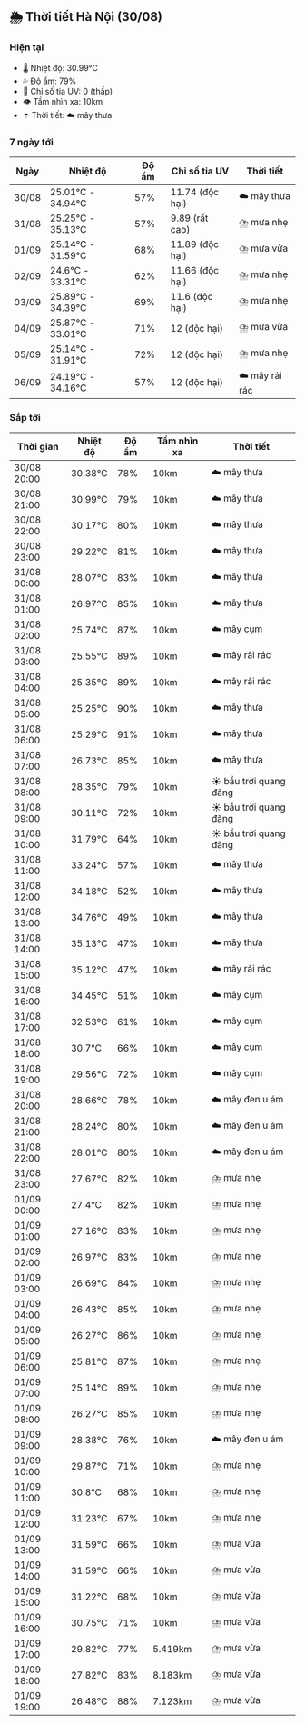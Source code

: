 ## 🌦️ Thời tiết Hà Nội (30/08)

### Hiện tại

- 🌡️ Nhiệt độ: 30.99℃
- 💦 Độ ẩm: 79%
- 🌟 Chỉ số tia UV: 0 (thấp)
- 👁️ Tầm nhìn xa: 10km
- ☂️ Thời tiết: ☁️ mây thưa

### 7 ngày tới

| Ngày | Nhiệt độ | Độ ẩm | Chỉ số tia UV | Thời tiết |
| --- | --- | --- | --- | --- |
| 30/08 | 25.01℃ - 34.94℃ | 57% | 11.74 (độc hại) | ☁️ mây thưa |
| 31/08 | 25.25℃ - 35.13℃ | 57% | 9.89 (rất cao) | ⛈️ mưa nhẹ |
| 01/09 | 25.14℃ - 31.59℃ | 68% | 11.89 (độc hại) | ⛈️ mưa vừa |
| 02/09 | 24.6℃ - 33.31℃ | 62% | 11.66 (độc hại) | ⛈️ mưa nhẹ |
| 03/09 | 25.89℃ - 34.39℃ | 69% | 11.6 (độc hại) | ⛈️ mưa nhẹ |
| 04/09 | 25.87℃ - 33.01℃ | 71% | 12 (độc hại) | ⛈️ mưa vừa |
| 05/09 | 25.14℃ - 31.91℃ | 72% | 12 (độc hại) | ⛈️ mưa nhẹ |
| 06/09 | 24.19℃ - 34.16℃ | 57% | 12 (độc hại) | ☁️ mây rải rác |

### Sắp tới

| Thời gian | Nhiệt độ | Độ ẩm | Tầm nhìn xa | Thời tiết |
| --- | --- | --- | --- | --- |
| 30/08 20:00 | 30.38℃ | 78% | 10km | ☁️ mây thưa |
| 30/08 21:00 | 30.99℃ | 79% | 10km | ☁️ mây thưa |
| 30/08 22:00 | 30.17℃ | 80% | 10km | ☁️ mây thưa |
| 30/08 23:00 | 29.22℃ | 81% | 10km | ☁️ mây thưa |
| 31/08 00:00 | 28.07℃ | 83% | 10km | ☁️ mây thưa |
| 31/08 01:00 | 26.97℃ | 85% | 10km | ☁️ mây thưa |
| 31/08 02:00 | 25.74℃ | 87% | 10km | ☁️ mây cụm |
| 31/08 03:00 | 25.55℃ | 89% | 10km | ☁️ mây rải rác |
| 31/08 04:00 | 25.35℃ | 89% | 10km | ☁️ mây rải rác |
| 31/08 05:00 | 25.25℃ | 90% | 10km | ☁️ mây thưa |
| 31/08 06:00 | 25.29℃ | 91% | 10km | ☁️ mây thưa |
| 31/08 07:00 | 26.73℃ | 85% | 10km | ☁️ mây thưa |
| 31/08 08:00 | 28.35℃ | 79% | 10km | ☀️ bầu trời quang đãng |
| 31/08 09:00 | 30.11℃ | 72% | 10km | ☀️ bầu trời quang đãng |
| 31/08 10:00 | 31.79℃ | 64% | 10km | ☀️ bầu trời quang đãng |
| 31/08 11:00 | 33.24℃ | 57% | 10km | ☁️ mây thưa |
| 31/08 12:00 | 34.18℃ | 52% | 10km | ☁️ mây thưa |
| 31/08 13:00 | 34.76℃ | 49% | 10km | ☁️ mây thưa |
| 31/08 14:00 | 35.13℃ | 47% | 10km | ☁️ mây thưa |
| 31/08 15:00 | 35.12℃ | 47% | 10km | ☁️ mây rải rác |
| 31/08 16:00 | 34.45℃ | 51% | 10km | ☁️ mây cụm |
| 31/08 17:00 | 32.53℃ | 61% | 10km | ☁️ mây cụm |
| 31/08 18:00 | 30.7℃ | 66% | 10km | ☁️ mây cụm |
| 31/08 19:00 | 29.56℃ | 72% | 10km | ☁️ mây cụm |
| 31/08 20:00 | 28.66℃ | 78% | 10km | ☁️ mây đen u ám |
| 31/08 21:00 | 28.24℃ | 80% | 10km | ☁️ mây đen u ám |
| 31/08 22:00 | 28.01℃ | 80% | 10km | ☁️ mây đen u ám |
| 31/08 23:00 | 27.67℃ | 82% | 10km | ⛈️ mưa nhẹ |
| 01/09 00:00 | 27.4℃ | 82% | 10km | ⛈️ mưa nhẹ |
| 01/09 01:00 | 27.16℃ | 83% | 10km | ⛈️ mưa nhẹ |
| 01/09 02:00 | 26.97℃ | 83% | 10km | ⛈️ mưa nhẹ |
| 01/09 03:00 | 26.69℃ | 84% | 10km | ⛈️ mưa nhẹ |
| 01/09 04:00 | 26.43℃ | 85% | 10km | ⛈️ mưa nhẹ |
| 01/09 05:00 | 26.27℃ | 86% | 10km | ⛈️ mưa nhẹ |
| 01/09 06:00 | 25.81℃ | 87% | 10km | ⛈️ mưa nhẹ |
| 01/09 07:00 | 25.14℃ | 89% | 10km | ⛈️ mưa nhẹ |
| 01/09 08:00 | 26.27℃ | 85% | 10km | ⛈️ mưa nhẹ |
| 01/09 09:00 | 28.38℃ | 76% | 10km | ☁️ mây đen u ám |
| 01/09 10:00 | 29.87℃ | 71% | 10km | ⛈️ mưa nhẹ |
| 01/09 11:00 | 30.8℃ | 68% | 10km | ⛈️ mưa nhẹ |
| 01/09 12:00 | 31.23℃ | 67% | 10km | ⛈️ mưa nhẹ |
| 01/09 13:00 | 31.59℃ | 66% | 10km | ⛈️ mưa vừa |
| 01/09 14:00 | 31.59℃ | 66% | 10km | ⛈️ mưa vừa |
| 01/09 15:00 | 31.22℃ | 68% | 10km | ⛈️ mưa vừa |
| 01/09 16:00 | 30.75℃ | 71% | 10km | ⛈️ mưa vừa |
| 01/09 17:00 | 29.82℃ | 77% | 5.419km | ⛈️ mưa vừa |
| 01/09 18:00 | 27.82℃ | 83% | 8.183km | ⛈️ mưa vừa |
| 01/09 19:00 | 26.48℃ | 88% | 7.123km | ⛈️ mưa vừa |
